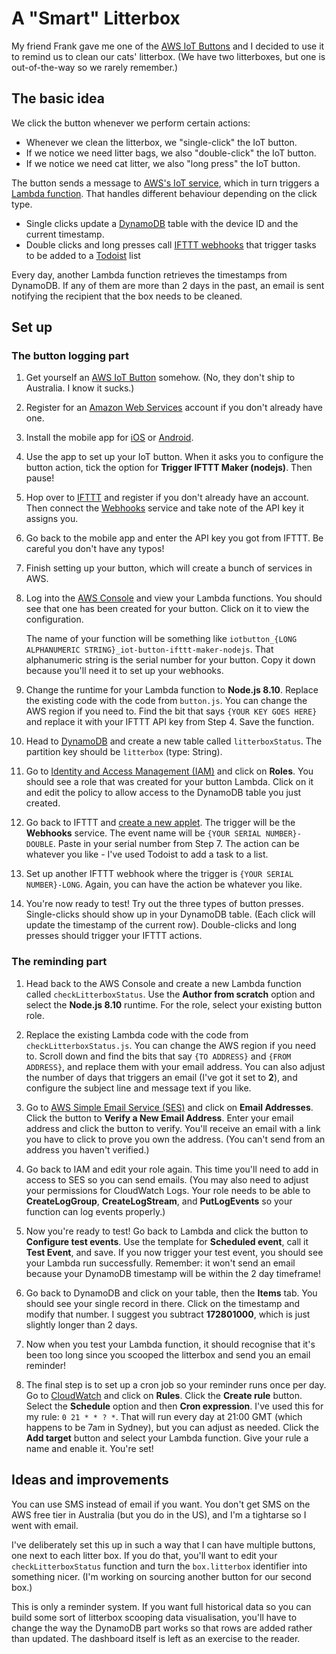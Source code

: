# A "Smart" Litterbox

My friend Frank gave me one of the [AWS IoT Buttons](https://www.amazon.com/AWS-IoT-Button-2nd-Generation/dp/B01KW6YCIM/) and I decided to use it to remind us to clean our cats' litterbox. (We have two litterboxes, but one is out-of-the-way so we rarely remember.)

## The basic idea
We click the button whenever we perform certain actions:

- Whenever we clean the litterbox, we "single-click" the IoT button.
- If we notice we need litter bags, we also "double-click" the IoT button.
- If we notice we need cat litter, we also "long press" the IoT button.

The button sends a message to [AWS's IoT service](https://aws.amazon.com/iot/), which in turn triggers a [Lambda function](https://aws.amazon.com/lambda/). That handles different behaviour depending on the click type.

- Single clicks update a [DynamoDB](https://aws.amazon.com/dynamodb/) table with the device ID and the current timestamp.
- Double clicks and long presses call [IFTTT webhooks](https://ifttt.com/maker_webhooks) that trigger tasks to be added to a [Todoist](https://en.todoist.com/) list

Every day, another Lambda function retrieves the timestamps from DynamoDB. If any of them are more than 2 days in the past, an email is sent notifying the recipient that the box needs to be cleaned.

## Set up

### The button logging part

1. Get yourself an [AWS IoT Button](https://www.amazon.com/AWS-IoT-Button-2nd-Generation/dp/B01KW6YCIM/) somehow. (No, they don't ship to Australia. I know it sucks.)

2. Register for an [Amazon Web Services](https://aws.amazon.com/) account if you don't already have one.

3. Install the mobile app for [iOS](https://itunes.apple.com/us/app/aws-iot-button/id1178216626?mt=8) or [Android](https://play.google.com/store/apps/details?id=com.amazonaws.iotbutton&hl=en).

4. Use the app to set up your IoT button. When it asks you to configure the button action, tick the option for **Trigger IFTTT Maker (nodejs)**. Then pause!

5. Hop over to [IFTTT](https://ifttt.com) and register if you don't already have an account. Then connect the [Webhooks](https://ifttt.com/maker_webhooks) service and take note of the API key it assigns you.

6. Go back to the mobile app and enter the API key you got from IFTTT. Be careful you don't have any typos!

7. Finish setting up your button, which will create a bunch of services in AWS.

8. Log into the [AWS Console](https://console.aws.amazon.com/lambda/) and view your Lambda functions. You should see that one has been created for your button. Click on it to view the configuration.

	The name of your function will be something like `iotbutton_{LONG ALPHANUMERIC STRING}_iot-button-ifttt-maker-nodejs`. That alphanumeric string is the serial number for your button. Copy it down because you'll need it to set up your webhooks.

9. Change the runtime for your Lambda function to **Node.js 8.10**. Replace the existing code with the code from `button.js`. You can change the AWS region if you need to. Find the bit that says `{YOUR KEY GOES HERE}` and replace it with your IFTTT API key from Step 4. Save the function.

10. Head to [DynamoDB](https://console.aws.amazon.com/dynamodb/) and create a new table called `litterboxStatus`. The partition key should be `litterbox` (type: String).

11. Go to [Identity and Access Management (IAM)](https://console.aws.amazon.com/iam/) and click on **Roles**. You should see a role that was created for your button Lambda. Click on it and edit the policy to allow access to the DynamoDB table you just created.

12. Go back to IFTTT and [create a new applet](https://ifttt.com/create). The trigger will be the **Webhooks** service. The event name will be `{YOUR SERIAL NUMBER}-DOUBLE`. Paste in your serial number from Step 7. The action can be whatever you like - I've used Todoist to add a task to a list.

13. Set up another IFTTT webhook where the trigger is `{YOUR SERIAL NUMBER}-LONG`. Again, you can have the action be whatever you like.

14. You're now ready to test! Try out the three types of button presses. Single-clicks should show up in your DynamoDB table. (Each click will update the timestamp of the current row). Double-clicks and long presses should trigger your IFTTT actions.

### The reminding part

1. Head back to the AWS Console and create a new Lambda function called `checkLitterboxStatus`. Use the **Author from scratch** option and select the **Node.js 8.10** runtime. For the role, select your existing button role.

2. Replace the existing Lambda code with the code from `checkLitterboxStatus.js`. You can change the AWS region if you need to. Scroll down and find the bits that say `{TO ADDRESS}` and `{FROM ADDRESS}`, and replace them with your email address. You can also adjust the number of days that triggers an email (I've got it set to **2**), and configure the subject line and message text if you like.

3. Go to [AWS Simple Email Service (SES)](https://console.aws.amazon.com/ses/) and click on **Email Addresses**. Click the button to **Verify a New Email Address**. Enter your email address and click the button to verify. You'll receive an email with a link you have to click to prove you own the address. (You can't send from an address you haven't verified.)

4. Go back to IAM and edit your role again. This time you'll need to add in access to SES so you can send emails. (You may also need to adjust your permissions for CloudWatch Logs. Your role needs to be able to **CreateLogGroup**, **CreateLogStream**, and **PutLogEvents** so your function can log events properly.)

5. Now you're ready to test! Go back to Lambda and click the button to **Configure test events**. Use the template for **Scheduled event**, call it **Test Event**, and save. If you now trigger your test event, you should see your Lambda run successfully. Remember: it won't send an email because your DynamoDB timestamp will be within the 2 day timeframe!

6. Go back to DynamoDB and click on your table, then the **Items** tab. You should see your single record in there. Click on the timestamp and modify that number. I suggest you subtract **172801000**, which is just slightly longer than 2 days.

7. Now when you test your Lambda function, it should recognise that it's been too long since you scooped the litterbox and send you an email reminder!

8. The final step is to set up a cron job so your reminder runs once per day. Go to [CloudWatch](https://console.aws.amazon.com/cloudwatch/) and click on **Rules**. Click the **Create rule** button. Select the **Schedule** option and then **Cron expression**. I've used this for my rule: `0 21 * * ? *`. That will run every day at 21:00 GMT (which happens to be 7am in Sydney), but you can adjust as needed. Click the **Add target** button and select your Lambda function. Give your rule a name and enable it. You're set!

## Ideas and improvements

You can use SMS instead of email if you want. You don't get SMS on the AWS free tier in Australia (but you do in the US), and I'm a tightarse so I went with email.

I've deliberately set this up in such a way that I can have multiple buttons, one next to each litter box. If you do that, you'll want to edit your `checkLitterboxStatus` function and turn the `box.litterbox` identifier into something nicer. (I'm working on sourcing another button for our second box.)

This is only a reminder system. If you want full historical data so you can build some sort of litterbox scooping data visualisation, you'll have to change the way the DynamoDB part works so that rows are added rather than updated. The dashboard itself is left as an exercise to the reader.
